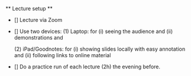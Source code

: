 ** Lecture setup **

- [] Lecture via Zoom

- [] Use two devices:
     (1) Laptop: for
         (i) seeing the audience and
         (ii) demonstrations and

     (2) iPad/Goodnotes: for
         (i) showing slides locally with easy annotation and
         (ii) following links to online material 
 
- [] Do a practice run of each lecture (2h) the evening before.
